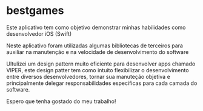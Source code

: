 # bestgames

Este aplicativo tem como objetivo demonstrar minhas habilidades como desenvolvedor iOS (Swift)

Neste aplicativo foram utilizadas algumas bibliotecas de terceiros para auxiliar na manutenção e na velocidade de desenvolvimento do software

Ultulizei um design pattern muito eficiente para desenvolver apps chamado VIPER, este design patter tem como intuito flexibilizar o desenvolvimento entre diversos desenvolvedores, tornar sua manuteção objetiva e principalmente delegar responsabilidades especificas para cada camada do software.

Espero que tenha gostado do meu trabalho!
